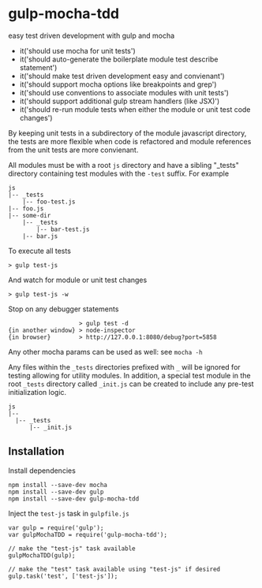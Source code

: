 # gulp-mocha-tdd
easy test driven development with gulp and mocha

* it('should use mocha for unit tests')
* it('should auto-generate the boilerplate module test describe statement')
* it('should make test driven development easy and convienant')
* it('should support mocha options like breakpoints and grep')
* it('should use conventions to associate modules with unit tests')
* it('should support additional gulp stream handlers (like JSX)')
* it('should re-run module tests when either the module or unit test code changes')

By keeping unit tests in a subdirectory of the module javascript directory, the tests are more flexible when code is refactored and module references from the unit tests are more convienant.

All modules must be with a root ```js``` directory and have a sibling "_tests" directory containing test modules with the ```-test``` suffix.  For example
```
js
|-- _tests
    |-- foo-test.js
|-- foo.js
|-- some-dir
    |-- _tests
        |-- bar-test.js
    |-- bar.js
```

To execute all tests
```
> gulp test-js
```
And watch for module or unit test changes
```
> gulp test-js -w
```
Stop on any debugger statements
```
                    > gulp test -d
{in another window} > node-inspector
{in browser}        > http://127.0.0.1:8080/debug?port=5858
```
Any other mocha params can be used as well: see ```mocha -h```


Any files within the ```_tests``` directories prefixed with ```_``` will be ignored for testing allowing for utility modules.  In addition, a special test module in the root ```_tests``` directory called ```_init.js``` can be created to include any pre-test initialization logic.
```
js
|--
  |-- _tests
      |-- _init.js
```


Installation
------------
Install dependencies
```
npm install --save-dev mocha
npm install --save-dev gulp
npm install --save-dev gulp-mocha-tdd
```

Inject the ```test-js``` task in ```gulpfile.js```
```
var gulp = require('gulp');
var gulpMochaTDD = require('gulp-mocha-tdd');

// make the "test-js" task available
gulpMochaTDD(gulp);

// make the "test" task available using "test-js" if desired
gulp.task('test', ['test-js']);
```
